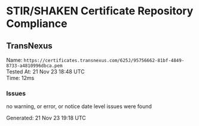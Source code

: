 # STIR/SHAKEN Certificate Repository Compliance

## TransNexus

Name: `https://certificates.transnexus.com/625J/95756662-81bf-4849-8733-a4810996dbca.pem`\
Tested At: 21 Nov 23 18:48 UTC\
Time: 12ms

### Issues

no warning, or error, or notice date level issues were found

Generated: 21 Nov 23 19:18 UTC